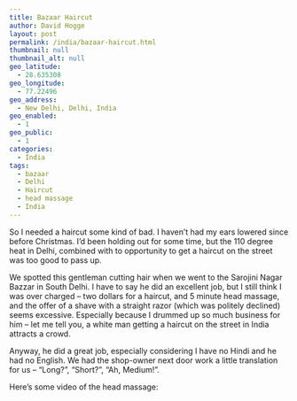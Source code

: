 ```yaml
---
title: Bazaar Haircut
author: David Hogge
layout: post
permalink: /india/bazaar-haircut.html
thumbnail: null
thumbnail_alt: null
geo_latitude:
  - 28.635308
geo_longitude:
  - 77.22496
geo_address:
  - New Delhi, Delhi, India
geo_enabled:
  - 1
geo_public:
  - 1
categories:
  - India
tags:
  - bazaar
  - Delhi
  - Haircut
  - head massage
  - India
---
```

So I needed a haircut some kind of bad. I haven&#8217;t had my ears lowered since before Christmas. I&#8217;d been holding out for some time, but the 110 degree heat in Delhi, combined with to opportunity to get a haircut on the street was too good to pass up.

We spotted this gentleman cutting hair when we went to the Sarojini Nagar Bazzar in South Delhi. I have to say he did an excellent job, but I still think I was over charged &#8211; two dollars for a haircut, and 5 minute head massage, and the offer of a shave with a straight razor (which was politely declined) seems excessive. Especially because I drummed up so much business for him &#8211; let me tell you, a white man getting a haircut on the street in India attracts a crowd.

Anyway, he did a great job, especially considering I have no Hindi and he had no English. We had the shop-owner next door work a little translation for us &#8211; &#8220;Long?&#8221;, &#8220;Short?&#8221;, &#8220;Ah, Medium!&#8221;. 

Here&#8217;s some video of the head massage:
